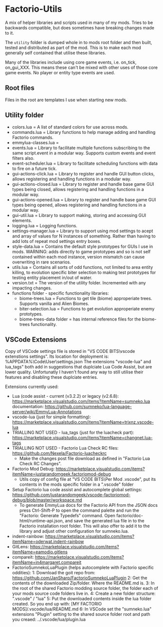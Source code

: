 # Factorio-Utils
A mix of helper libraries and scripts used in many of my mods. Tries to be backwards compatible, but does sometimes have breaking changes made to it.

The `utility` folder is dumped whole in to mods root folder and then built, tested and distributed as part of the mod. This is to make each mod generally self contained that utilise these libraries.

Many of the libraries include using core game events, i.e. on_tick, on_gui_XXX. This means these can't be mixed with other uses of those core game events. No player or entity type events are used.


Root files
-----------
Files in the root are templates I use when starting new mods.


Utility folder
-----------
- colors.lua = A list of standard colors for use across mods.
- commands.lua = Library functions to help manage adding and handling Factorio commands.
- emmylua-classes.lua = 
- events.lua = Library to facilitate multiple functions subscribing to the same script.event in a modular way. Supports custom events and event filters also.
- event-scheduler.lua = Library to facilitate scheduling functions with data to fire on a future tick.
- gui-actions-click.lua = Library to register and handle GUI button clicks, allows registering and handling functions in a modular way.
- gui-actions-closed.lua = Library to register and handle base game GUI types being closed, allows registering and handling functions in a modular way.
- gui-actions-opened.lua = Library to register and handle base game GUI types being opened, allows registering and handling functions in a modular way.
- gui-util.lua = Library to support making, storing and accessing GUI elements.
- logging.lua = Logging functions.
- settings-manager.lua = Library to support using mod settings to acept and array of values for N instances of something. Rather than having to add lots of repeat mod settings entry boxes.
- style-data.lua = Contains the default style prototypes for GUIs I use in mods. WARNING: adds directly to game prototypes and so is not self contained within each mod instance, version mismatch can cause overwriting in rare scenarios.
- utils.lua = Contains all sorts of odd functions, not limited to area entity killing, to evolution specific biter selection to making test prototypes for testing entity placement in/out of water.
- version.txt = The version of the utility folder. Incremented with any impacting changes.
- functions folder - specific functionality libraries:
	- biome-trees.lua = Functions to get tile (biome) approperiate trees. Supports vanilla and Alien Biomes.
	- biter-selection.lua = Functions to get evolution approperiate enemy prototypes.
	- biome-trees-data folder = has internal reference files for the biome-trees functionality.


VSCode Extensions
----------

Copy of VSCode settings file is stored in "VS CODE BITS\vscode extenstions settings". Its location for deployment is: %APPDATA%\Code\User\settings.json
The extensions "vscode-lua" and lua_tags" both add in suggestions that duplciate Lua Code Assist, but are lower quality. Unfortunatly I haven't found any way to still utilise their features and disabling these duplciate entries.

Extensions currently used:
 - Lua (code assist - current (v3.2.2) or legacy (v2.6.8): https://marketplace.visualstudio.com/items?itemName=sumneko.lua    documentation: https://github.com/sumneko/lua-language-server/wiki/EmmyLua-Annotations
 - vscode-lua (just for simple formatting): https://marketplace.visualstudio.com/items?itemName=trixnz.vscode-lua
 - TRIALLING NOT USED - lua_tags (just for the luacheck part): https://marketplace.visualstudio.com/items?itemName=changnet.lua-tags
 - TRIALLING NOT USED - Factorio Lua Check RC files: https://github.com/Nexela/Factorio-luacheckrc
	- Make the changes post file download as defined in "Factorio Lua Check RC Changes".
 - Factorio Mod Debug: https://marketplace.visualstudio.com/items?itemName=justarandomgeek.factoriomod-debug
	- Utils copy of config file at "VS CODE BITS\Per Mod .vscode", put its contents in the mods specific folder in a ".vscode" folder
 - Setup Factorio lua code assist and autocomplete global settings: https://github.com/justarandomgeek/vscode-factoriomod-debug/blob/master/workspace.md
	- To generate EmmyLua docs for the Factorio API from the JSON docs press Ctrl-Shift-P to open the command palette and run the "Factorio: Generate Typedefs" command. Open factorio/doc-html/runtime-api.json, and save the generated lua file in to the Factorio installation root folder. This will also offer to add it to the library and adjust other configuration for sumneko.lua.
 - indent-rainbow: https://marketplace.visualstudio.com/items?itemName=oderwat.indent-rainbow
 - GitLens: https://marketplace.visualstudio.com/items?itemName=eamodio.gitlens
 - compareit: https://marketplace.visualstudio.com/items?itemName=in4margaret.compareit
 - FactorioSumnekoLuaPlugin (helps autocomplete with Factorio specific oddities):
	1: Download the goit repo from: https://github.com/JanSharp/FactorioSumnekoLuaPlugin
	2: Get the contents of the downloaded Zip/folder. Where the README.md is.
	3: In the root of the shared Factorio modding source folder, the folder each of your mods source code folders live in.
	4: Create a new folder structure: ".vscode" / "lua"
	5: Put the downloaded contents inside the lua folder created. So you end up with: [MY FACTORIO MODS]/.vscode/lua/README.md
	6: In VSCode set the "sumneko.lua" extensions "Plugin" setting to the shared source folder root and path you creaed: ../.vscode/lua/plugin.lua